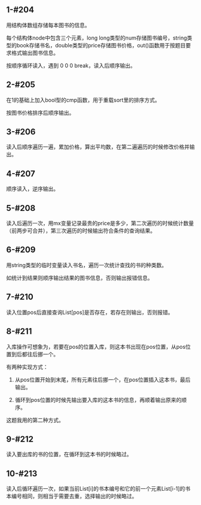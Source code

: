 ## 1-#204

用结构体数组存储每本图书的信息。

每个结构体node中包含三个元素，long long类型的num存储图书编号，string类型的book存储书名，double类型的price存储图书价格，out()函数用于按题目要求格式输出图书信息。

按顺序循环读入，遇到 0 0 0 break，读入后顺序输出。



## 2-#205

在1的基础上加入bool型的cmp函数，用于重载sort里的排序方式。

按图书价格排序后顺序输出。



## 3-#206

读入后顺序遍历一遍，累加价格，算出平均数，在第二遍遍历的时候修改价格并输出。



## 4-#207

顺序读入，逆序输出。



## 5-#208

读入后遍历一次，用mx变量记录最贵的price是多少，第二次遍历的时候统计数量（前两步可合并），第三次遍历的时候输出符合条件的查询结果。



## 6-#209

用string类型的临时变量读入书名，遍历一次统计查找的书的种类数。

如统计到结果则顺序输出结果的图书信息，否则输出报错信息。



## 7-#210

读入位置pos后直接查询List[pos]是否存在，若存在则输出，否则报错。



## 8-#211

入库操作可想象为，若要在pos的位置入库，则这本书出现在pos位置，从pos位置到后都往后挪一个。

有两种实现方式：

1. 从pos位置开始到末尾，所有元素往后挪一个，在pos位置插入这本书，最后输出。

2.  循环到pos位置的时候先输出要入库的这本书的信息，再顺着输出原来的顺序。

这题我用的第二种方式。



## 9-#212

读入要出库的书的位置，在循环到这本书的时候略过。



## 10-#213

读入后循环遍历一次，如果当前List[i]的书本编号和它的前一个元素List[i-1]的书本编号相同，则相当于需要去重，选择输出的时候略过。